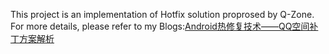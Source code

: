 This project is an implementation of Hotfix solution proprosed by Q-Zone. For more details, please refer to my Blogs:[Android热修复技术——QQ空间补丁方案解析](https://yq.aliyun.com/articles/70320?spm=5176.100239.blogcont70321.17.CjiJTQ)
